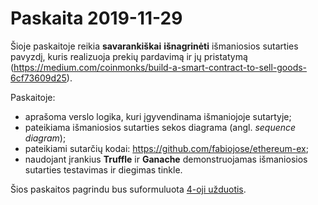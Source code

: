 # Paskaita 2019-11-29
Šioje paskaitoje reikia **savarankiškai** **išnagrinėti** išmaniosios sutarties pavyzdį, kuris realizuoja prekių pardavimą ir jų pristatymą (https://medium.com/coinmonks/build-a-smart-contract-to-sell-goods-6cf73609d25).

Paskaitoje:
- aprašoma verslo logika, kuri įgyvendinama išmaniojoje sutartyje;
- pateikiama išmaniosios sutarties sekos diagrama (angl. *sequence diagram*);
- pateikiami sutarčių kodai: https://github.com/fabiojose/ethereum-ex;
- naudojant įrankius **Truffle** ir **Ganache** demonstruojamas išmaniosios sutarties testavimas ir diegimas tinkle.

Šios paskaitos pagrindu bus suformuluota [4-oji užduotis](https://github.com/blockchain-group/Blockchain-technologijos/blob/master/pratybos/4uzduotis-SmartContract.md).

